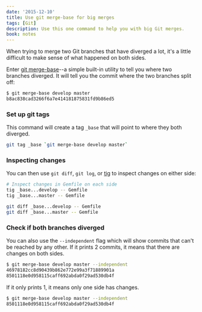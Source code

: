 ```yaml
---
date: '2015-12-10'
title: Use git merge-base for big merges
tags: [Git]
description: Use this one command to help you with big Git merges.
book: notes
---
```


When trying to merge two Git branches that have diverged a lot, it's a little difficult to make sense of what happened on both sides.

Enter [git merge-base]--a simple built-in utility to tell you where two branches diverged. It will tell you the commit where the two branches split off:

```bash
$ git merge-base develop master
b8ac838cad3266f6a7e414181875831fd9b86ed5
```

### Set up git tags

This command will create a tag `_base` that will point to where they both diverged.

```bash
git tag _base `git merge-base develop master`
```

### Inspecting changes

You can then use `git diff`, `git log`, or [tig] to inspect changes on either side:

```bash
# Inspect changes in Gemfile on each side
tig _base...develop -- Gemfile
tig _base...master -- Gemfile

git diff _base...develop -- Gemfile
git diff _base...master -- Gemfile
```

### Check if both branches diverged

You can also use the `--independent` flag which will show commits that can't be reached by any other. If it prints 2 commits, it means that there are changes on both sides.

```bash
$ git merge-base develop master --independent
46978182cc8d90439b862e772e99a3f71889901a
8501118e0d958115caff692abda0f29ad530db4f
```

If it only prints 1, it means only one side has changes.

```bash
$ git merge-base develop master --independent
8501118e0d958115caff692abda0f29ad530db4f
```

[git merge-base]: http://git-scm.com/docs/git-merge-base
[tig]: https://jonas.nitro.dk/tig
